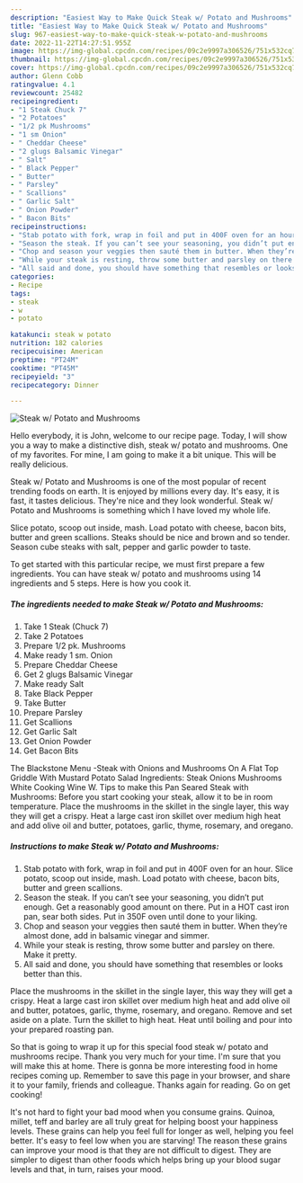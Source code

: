 ```yaml
---
description: "Easiest Way to Make Quick Steak w/ Potato and Mushrooms"
title: "Easiest Way to Make Quick Steak w/ Potato and Mushrooms"
slug: 967-easiest-way-to-make-quick-steak-w-potato-and-mushrooms
date: 2022-11-22T14:27:51.955Z
image: https://img-global.cpcdn.com/recipes/09c2e9997a306526/751x532cq70/steak-w-potato-and-mushrooms-recipe-main-photo.jpg
thumbnail: https://img-global.cpcdn.com/recipes/09c2e9997a306526/751x532cq70/steak-w-potato-and-mushrooms-recipe-main-photo.jpg
cover: https://img-global.cpcdn.com/recipes/09c2e9997a306526/751x532cq70/steak-w-potato-and-mushrooms-recipe-main-photo.jpg
author: Glenn Cobb
ratingvalue: 4.1
reviewcount: 25482
recipeingredient:
- "1 Steak Chuck 7"
- "2 Potatoes"
- "1/2 pk Mushrooms"
- "1 sm Onion"
- " Cheddar Cheese"
- "2 glugs Balsamic Vinegar"
- " Salt"
- " Black Pepper"
- " Butter"
- " Parsley"
- " Scallions"
- " Garlic Salt"
- " Onion Powder"
- " Bacon Bits"
recipeinstructions:
- "Stab potato with fork, wrap in foil and put in 400F oven for an hour. Slice potato, scoop out inside, mash. Load potato with cheese, bacon bits, butter and green scallions."
- "Season the steak. If you can’t see your seasoning, you didn’t put enough. Get a reasonably good amount on there. Put in a HOT cast iron pan, sear both sides. Put in 350F oven until done to your liking."
- "Chop and season your veggies then sauté them in butter. When they’re almost done, add in balsamic vinegar and simmer."
- "While your steak is resting, throw some butter and parsley on there. Make it pretty."
- "All said and done, you should have something that resembles or looks better than this."
categories:
- Recipe
tags:
- steak
- w
- potato

katakunci: steak w potato 
nutrition: 182 calories
recipecuisine: American
preptime: "PT24M"
cooktime: "PT45M"
recipeyield: "3"
recipecategory: Dinner

---
```



![Steak w/ Potato and Mushrooms](https://img-global.cpcdn.com/recipes/09c2e9997a306526/751x532cq70/steak-w-potato-and-mushrooms-recipe-main-photo.jpg)

Hello everybody, it is John, welcome to our recipe page. Today, I will show you a way to make a distinctive dish, steak w/ potato and mushrooms. One of my favorites. For mine, I am going to make it a bit unique. This will be really delicious.

Steak w/ Potato and Mushrooms is one of the most popular of recent trending foods on earth. It is enjoyed by millions every day. It's easy, it is fast, it tastes delicious. They're nice and they look wonderful. Steak w/ Potato and Mushrooms is something which I have loved my whole life.

Slice potato, scoop out inside, mash. Load potato with cheese, bacon bits, butter and green scallions. Steaks should be nice and brown and so tender. Season cube steaks with salt, pepper and garlic powder to taste.


To get started with this particular recipe, we must first prepare a few ingredients. You can have steak w/ potato and mushrooms using 14 ingredients and 5 steps. Here is how you cook it.

<!--inarticleads1-->

##### The ingredients needed to make Steak w/ Potato and Mushrooms:

1. Take 1 Steak (Chuck 7)
1. Take 2 Potatoes
1. Prepare 1/2 pk. Mushrooms
1. Make ready 1 sm. Onion
1. Prepare  Cheddar Cheese
1. Get 2 glugs Balsamic Vinegar
1. Make ready  Salt
1. Take  Black Pepper
1. Take  Butter
1. Prepare  Parsley
1. Get  Scallions
1. Get  Garlic Salt
1. Get  Onion Powder
1. Get  Bacon Bits


The Blackstone Menu -Steak with Onions and Mushrooms On A Flat Top Griddle With Mustard Potato Salad Ingredients: Steak Onions Mushrooms White Cooking Wine W. Tips to make this Pan Seared Steak with Mushrooms: Before you start cooking your steak, allow it to be in room temperature. Place the mushrooms in the skillet in the single layer, this way they will get a crispy. Heat a large cast iron skillet over medium high heat and add olive oil and butter, potatoes, garlic, thyme, rosemary, and oregano. 

<!--inarticleads2-->

##### Instructions to make Steak w/ Potato and Mushrooms:

1. Stab potato with fork, wrap in foil and put in 400F oven for an hour. Slice potato, scoop out inside, mash. Load potato with cheese, bacon bits, butter and green scallions.
1. Season the steak. If you can’t see your seasoning, you didn’t put enough. Get a reasonably good amount on there. Put in a HOT cast iron pan, sear both sides. Put in 350F oven until done to your liking.
1. Chop and season your veggies then sauté them in butter. When they’re almost done, add in balsamic vinegar and simmer.
1. While your steak is resting, throw some butter and parsley on there. Make it pretty.
1. All said and done, you should have something that resembles or looks better than this.


Place the mushrooms in the skillet in the single layer, this way they will get a crispy. Heat a large cast iron skillet over medium high heat and add olive oil and butter, potatoes, garlic, thyme, rosemary, and oregano. Remove and set aside on a plate. Turn the skillet to high heat. Heat until boiling and pour into your prepared roasting pan. 

So that is going to wrap it up for this special food steak w/ potato and mushrooms recipe. Thank you very much for your time. I'm sure that you will make this at home. There is gonna be more interesting food in home recipes coming up. Remember to save this page in your browser, and share it to your family, friends and colleague. Thanks again for reading. Go on get cooking!

It's not hard to fight your bad mood when you consume grains. Quinoa, millet, teff and barley are all truly great for helping boost your happiness levels. These grains can help you feel full for longer as well, helping you feel better. It's easy to feel low when you are starving! The reason these grains can improve your mood is that they are not difficult to digest. They are simpler to digest than other foods which helps bring up your blood sugar levels and that, in turn, raises your mood.
